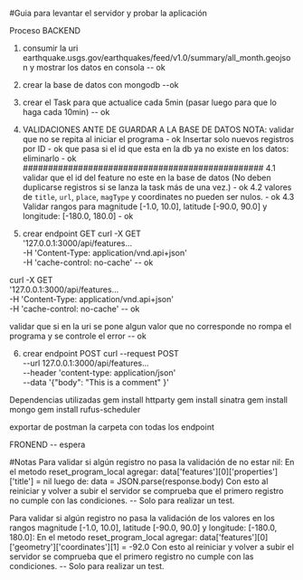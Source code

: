 #Guia para levantar el servidor y probar la aplicación


Proceso
BACKEND

1. consumir la uri earthquake.usgs.gov/earthquakes/feed/v1.0/summary/all_month.geojson y mostrar los datos en consola -- ok
2. crear la base de datos con mongodb --ok
3. crear el Task para que actualice cada 5min (pasar luego para que lo haga cada 10min) -- ok
4. VALIDACIONES ANTE DE GUARDAR A LA BASE DE DATOS
NOTA: validar que no se repita al iniciar el programa - ok
Insertar solo nuevos registros por ID - ok
que pasa si el id que esta en la db ya no existe en los datos: eliminarlo - ok
################################################
4.1 validar que el id del feature no este en la base de datos (No deben duplicarse registros si se lanza la task más de una vez.) - ok
4.2 valores de `title`, `url`, `place`, `magType` y coordinates no pueden ser nulos. - ok
4.3 Validar rangos para magnitude [-1.0, 10.0], latitude [-90.0, 90.0] y longitude: [-180.0, 180.0] - ok

5. crear endpoint GET 
curl -X GET \
'127.0.0.1:3000/api/features... \
-H 'Content-Type: application/vnd.api+json' \
-H 'cache-control: no-cache' -- ok

curl -X GET \
'127.0.0.1:3000/api/features... \
-H 'Content-Type: application/vnd.api+json' \
-H 'cache-control: no-cache' -- ok

validar que si en la uri se pone algun valor que no corresponde no rompa el programa y se controle el error -- ok

6. crear endpoint POST
curl --request POST \
--url 127.0.0.1:3000/api/features... \
--header 'content-type: application/json' \
--data '{"body": "This is a comment" }'



Dependencias utilizadas
gem install httparty
gem install sinatra
gem install mongo
gem install rufus-scheduler

exportar de postman la carpeta con todas los endpoint

FRONEND -- espera

#Notas
Para validar si algún registro no pasa la validación de no estar nil:
En el metodo reset_program_local agregar:
data['features'][0]['properties']['title'] = nil
luego de: data = JSON.parse(response.body)
Con esto al reiniciar y volver a subir el servidor se comprueba que el primero registro no cumple con las condiciones.
-- Solo para realizar un test.

Para validar si algún registro no pasa la validación de los valores en los rangos magnitude [-1.0, 10.0], latitude [-90.0, 90.0] y longitude: [-180.0, 180.0]:
En el metodo reset_program_local agregar:
data['features'][0]['geometry']['coordinates'][1] = -92.0
Con esto al reiniciar y volver a subir el servidor se comprueba que el primero registro no cumple con las condiciones.
-- Solo para realizar un test.